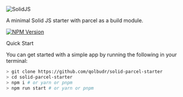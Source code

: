 <p>
  <img src="https://assets.solidjs.com/banner?project=Library&type=core" alt="SolidJS" />
</p>

A minimal Solid JS starter with parcel as a build module.

[![NPM Version](https://img.shields.io/npm/v/solid-js.svg?style=for-the-badge)](https://www.npmjs.com/package/solid-js)

 
<summary>Quick Start</summary>

You can get started with a simple app by running the following in your terminal:

```sh
> git clone https://github.com/qolbudr/solid-parcel-starter
> cd solid-parcel-starter
> npm i # or yarn or pnpm
> npm run start # or yarn or pnpm
```